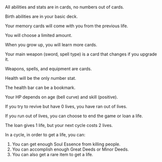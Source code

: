 All abilities and stats are in cards, no numbers out of cards.

Birth abilities are in your basic deck.

Your memory cards will come with you from the previous life.

You will choose a limited amount.

When you grow up, you will learn more cards.

Your main weapon (sword, spell type) is a card that changes if you upgrade it.

Weapons, spells, and equipment are cards.

Health will be the only number stat.

The health bar can be a bookmark.

Your HP depends on age (bell curve) and skill (positive).

If you try to revive but have 0 lives, you have ran out of lives.

If you run out of lives, you can choose to end the game or loan a life.

The loan gives 1 life, but your next cycle costs 2 lives.

In a cycle, in order to get a life, you can: 
1. You can get enough Soul Essence from killing people.
2. You can accomplish enough Great Deeds or Minor Deeds.
3. You can also get a rare item to get a life.

